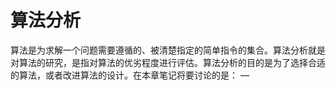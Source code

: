# 算法分析

算法是为求解一个问题需要遵循的、被清楚指定的简单指令的集合。算法分析就是对算法的研究，是指对算法的优劣程度进行评估。算法分析的目的是为了选择合适的算法，或者改进算法的设计。在本章笔记将要讨论的是：
—